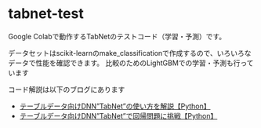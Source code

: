 # tabnet-test
Google Colabで動作するTabNetのテストコード（学習・予測）です。

データセットはscikit-learnのmake_classificationで作成するので、いろいろなデータで性能を確認できます。
比較のためのLightGBMでの学習・予測も行っています

コード解説は以下のブログにあります

* [テーブルデータ向けDNN”TabNet”の使い方を解説【Python】](https://tech.aru-zakki.com/tabnet-how-to-use/)
* [テーブルデータ向けDNN”TabNet”で回帰問題に挑戦【Python】](https://tech.aru-zakki.com/tabnet-regression/)
